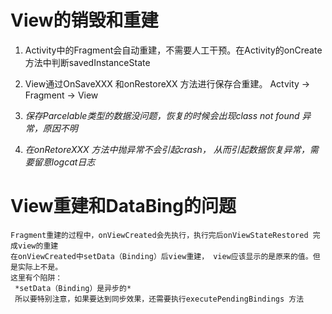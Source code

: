 # View的销毁和重建

1. Activity中的Fragment会自动重建，不需要人工干预。在Activity的onCreate方法中判断savedInstanceState
2. View通过OnSaveXXX 和onRestoreXX 方法进行保存合重建。
    Actvity -> Fragment -> View

3. *保存Parcelable类型的数据没问题，恢复的时候会出现class not found 异常，原因不明*
4. *在onRetoreXXX 方法中抛异常不会引起crash， 从而引起数据恢复异常，需要留意logcat日志* 


# View重建和DataBing的问题
    Fragment重建的过程中，onViewCreated会先执行，执行完后onViewStateRestored 完成view的重建
    在onViewCreated中setData（Binding）后view重建， view应该显示的是原来的值。但是实际上不是。
    这里有个陷阱：
     *setData（Binding）是异步的*
     所以要特别注意，如果要达到同步效果，还需要执行executePendingBindings 方法

     